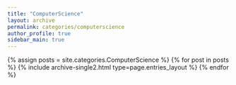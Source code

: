 ```yaml
---
title: "ComputerScience"
layout: archive
permalink: categories/computerscience
author_profile: true
sidebar_main: true
---
```


{% assign posts = site.categories.ComputerScience %}
{% for post in posts %} {% include archive-single2.html type=page.entries_layout %} {% endfor %}
